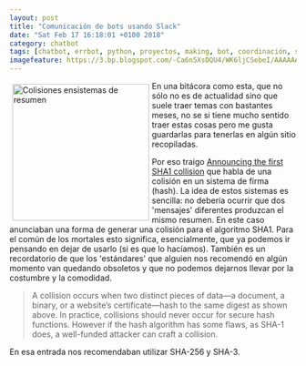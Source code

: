 ```yaml
---
layout: post
title: "Comunicación de bots usando Slack"
date: "Sat Feb 17 16:18:01 +0100 2018"
category: chatbot
tags: [chatbot, errbot, python, proyectos, making, bot, coordinación, slack]
imagefeature: https://3.bp.blogspot.com/-Ca6n5XsDQU4/WK6ljCSebeI/AAAAAAAAAa4/MXeyy0z13yIqp9DEWVLiqjJ_xSP2u7YOgCLcB/s640/Collision-illustrated.png
---
```



<a href="https://www.flickr.com/photos/fernand0/3046816128" title="Colisiones ensistemas de resumen"><img src="https://3.bp.blogspot.com/-Ca6n5XsDQU4/WK6ljCSebeI/AAAAAAAAAa4/MXeyy0z13yIqp9DEWVLiqjJ_xSP2u7YOgCLcB/s640/Collision-illustrated.png" width="240"  alt="Colisiones ensistemas de resumen" style="float:left; margin:5px"></a>
En una bitácora como esta, que no sólo no es de actualidad sino que suele traer temas con bastantes meses, no se si tiene mucho sentido traer estas cosas pero me gusta guardarlas para tenerlas en algún sitio recopiladas. 

Por eso traigo [Announcing the first SHA1 collision](https://security.googleblog.com/2017/02/announcing-first-sha1-collision.html) que habla de una colisión en un sistema de firma (hash). La idea de estos sistemas es sencilla: no debería ocurrir que dos 'mensajes' diferentes produzcan el mismo resumen. En este caso anunciaban una forma de generar una colisión para el algoritmo SHA1. Para el común de los mortales esto significa, esencialmente, que ya podemos ir pensando en dejar de usarlo (si es que lo hacíamos).
También es un recordatorio de que los 'estándares' que alguien nos recomendó en algún momento van quedando obsoletos y que no podemos dejarnos llevar por la costumbre y la comodidad.

> A collision occurs when two distinct pieces of data—a document, a binary, or a website’s certificate—hash to the same digest as shown above. In practice, collisions should never occur for secure hash functions. However if the hash algorithm has some flaws, as SHA-1 does, a well-funded attacker can craft a collision. 

En esa entrada nos recomendaban utilizar SHA-256 y SHA-3.

